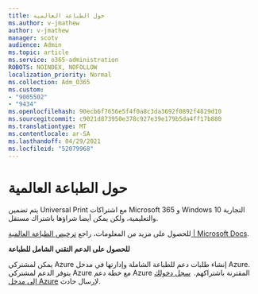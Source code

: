 ```yaml
---
title: حول الطباعة العالمية
ms.author: v-jmathew
author: v-jmathew
manager: scotv
audience: Admin
ms.topic: article
ms.service: o365-administration
ROBOTS: NOINDEX, NOFOLLOW
localization_priority: Normal
ms.collection: Adm_O365
ms.custom:
- "9005502"
- "9434"
ms.openlocfilehash: 90ecb6f7656e5f4f0a8c3da3692f0892f4829d10
ms.sourcegitcommit: c9021d873950e378c927e39e179b5da4ff17b880
ms.translationtype: MT
ms.contentlocale: ar-SA
ms.lasthandoff: 04/29/2021
ms.locfileid: "52079968"
---
```

# <a name="about-universal-print"></a>حول الطباعة العالمية

يتم تضمين Universal Print مع اشتراكات Microsoft 365 و Windows 10 التجارية والتعليمية، ولكن يمكن أيضا شراؤها باشتراك مستقل.

للحصول على مزيد من المعلومات، راجع [ترخيص الطباعة العالمية | Microsoft Docs](https://docs.microsoft.com/universal-print/fundamentals/universal-print-license).

**للحصول على الدعم التقني الشامل للطباعة**

يمكن لمشتركي Azure إنشاء طلبات دعم للطباعة الشاملة وإدارتها في مدخل Azure. يتوفر الدعم لمشتركي Azure مع خطة دعم Azure المقترنة باشتراكهم.  [سجل دخولك إلى مدخل Azure](https://ms.portal.azure.com/#blade/Microsoft_Azure_Support/HelpAndSupportBlade/newsupportrequest) لإرسال حادث.